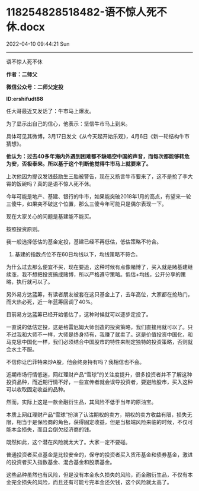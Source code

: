 # 118254828518482-语不惊人死不休.docx

2022-04-10 09:44:21 Sun

----

语不惊人死不休

__作者：二师父__

__微信公众号：二师父定投__

__ID:ershifudt88__

任大哥最近又发话了：牛市马上爆发。

为了显示出自己的信心，他表示：坚信牛市马上到来。

具体可见其微博，3月17日发文《从今天起开始乐观》，4月6日《新一轮结构牛市猜想》。

__他认为：过去40多年海内外遇到困难都不缺唱空中国的声音，而每次都能够转危为安，否极泰来。所以基于这个判断他觉得牛市马上就要来了。__

上次他因为提议发钱鼓励生三胎被警告，现在又扬言牛市要来了，这不是抢了李大霄的饭碗吗？真的是语不惊人死不休。

今年可能是地产、基建、银行的牛市，如果能突破2018年1月的高点，有望来一轮三傻牛，如果突不破这个位置，那么三傻今年可能只是偶尔表现一下。

现在大家关心的问题是基建能不能买。

按照投资原则。

我一般选择低估的基金定投，基建已经不再低估，低估策略不符合。

1. 基建的指数点位不在60日均线以下，均线策略不符合。

为什么过去那么便宜不买，现在要追，这种时候有点像赌博了，买入就是赌基建继续涨，我不想把投资搞成赌博，所以严格遵守策略。低估\+均线，公开分享的策略，执行就可以了。

另外易方达蓝筹，有读者朋友被套在这只基金上了，去年高位，大家都在抢热门，而大热必死，近一年蓝筹回调了40%。

目前易方达蓝筹已经开始低估了，这种时候就可以逐步定投了。

一直说的低估定投，这是格雷厄姆大师创造的投资策略，我们直接用就可以了。只不过我和大师不一样，大师是终身持有，我赚了就卖了。这是价值投资中国化，和马克思中国化一样，我们必须结合中国股市的特性来制定独特的投资策略，否则就会水土不服。

不信你让巴菲特来炒A股，他会终身持有吗？我相信也不会。

近期市场行情低迷，网红理财产品“雪球”的关注度提升，很多投资者并不了解这种投资品种，而近期行情不好，一些宣传者就会误导投资者，要避险股市，买入这种可以收取固定收益的品种。

然而，实际上这是一款金融衍生品，其风险不低于当年的原油宝。

本质上网红理财产品“雪球”扮演了认沽期权的卖方，期权的卖方收益有限，损失无限，相当于是保险商的角色，获得固定收益，但是当极端风险来临的时候，不仅可能本金损失，而且会倒欠经济商的钱。

既然如此，这个潜在风险就太大了。大家一定不要碰。

普通投资者买点基金是比较安全的，保守的投资者买入货币基金和债券基金，激进的投资者买入指数基金、混合基金和股票基金。

这些品种虽然也有风险，但是没有本金永久损失的风险，而金融衍生品，不仅有本金完全损失的风险，而且还有可能亏完本金还欠钱，这个风险就太高了。

